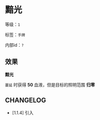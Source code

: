 # 黯光

等级：`1`

标签：`手牌`

内部id：`?`

## 效果

**黯光**

`蔓延` 时获得 **50** 血液，但是目标的照明范围 **归零**

## CHANGELOG

- [1.1.4] 引入
